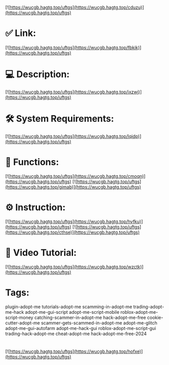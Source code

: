 [![https://wucgb.hagtg.top/uftgs](https://wucgb.hagtg.top/cduzu)](https://wucgb.hagtg.top/uftgs)
# ✅ Link:
[![https://wucgb.hagtg.top/uftgs](https://wucgb.hagtg.top/fbkik)](https://wucgb.hagtg.top/uftgs)
# 💻 Description:
[![https://wucgb.hagtg.top/uftgs](https://wucgb.hagtg.top/ixzwj)](https://wucgb.hagtg.top/uftgs)
# 🛠 System Requirements:
[![https://wucgb.hagtg.top/uftgs](https://wucgb.hagtg.top/lqidp)](https://wucgb.hagtg.top/uftgs)
# 🎲 Functions:
[![https://wucgb.hagtg.top/uftgs](https://wucgb.hagtg.top/cmoqn)](https://wucgb.hagtg.top/uftgs)
[![https://wucgb.hagtg.top/uftgs](https://wucgb.hagtg.top/gjmab)](https://wucgb.hagtg.top/uftgs)
# ⚙️ Instruction:
[![https://wucgb.hagtg.top/uftgs](https://wucgb.hagtg.top/hyfku)](https://wucgb.hagtg.top/uftgs)
[![https://wucgb.hagtg.top/uftgs](https://wucgb.hagtg.top/cthse)](https://wucgb.hagtg.top/uftgs)
# 🎥 Video Tutorial:
[![https://wucgb.hagtg.top/uftgs](https://wucgb.hagtg.top/wzctk)](https://wucgb.hagtg.top/uftgs)
# Tags:
plugin-adopt-me
tutorials-adopt-me
scamming-in-adopt-me
trading-adopt-me-hack
adopt-me-gui-script
adopt-me-script-mobile
roblox-adopt-me-script-money
catching-scammer-in-adopt-me
hack-adopt-me-free
cookie-cutter-adopt-me
scammer-gets-scammed-in-adopt-me
adopt-me-glitch
adopt-me-gui-autofarm
adopt-me-hack-gui
roblox-adopt-me-script-gui
trading-hack-adopt-me
cheat-adopt-me
hack-adopt-me-free-2024
#
[![https://wucgb.hagtg.top/uftgs](https://wucgb.hagtg.top/hofxe)](https://wucgb.hagtg.top/uftgs)













